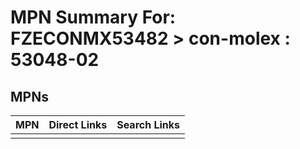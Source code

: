 



# MPN Summary For: FZECONMX53482 > con-molex : 53048-02

## MPNs
  

|MPN|Direct Links|Search Links|
| :--- | :--- | :--- |
||||
